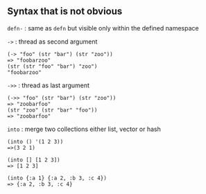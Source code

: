## Syntax that is not obvious

`defn-` : same as `defn` but visible only within the defined namespace 


`->` : thread as second argument

    (-> "foo" (str "bar") (str "zoo"))
    => "foobarzoo"
    (str (str "foo" "bar") "zoo")
    "foobarzoo"

`->>` : thread as last argument

    (->> "foo" (str "bar") (str "zoo"))
    => "zoobarfoo"
    (str "zoo" (str "bar" "foo"))
    => "zoobarfoo"

`into` : merge two collections either list, vector or hash

    (into () '(1 2 3))
    =>(3 2 1)
    
    (into [] [1 2 3])
    => [1 2 3]
    
    (into {:a 1} {:a 2, :b 3, :c 4})
    => {:a 2, :b 3, :c 4}
